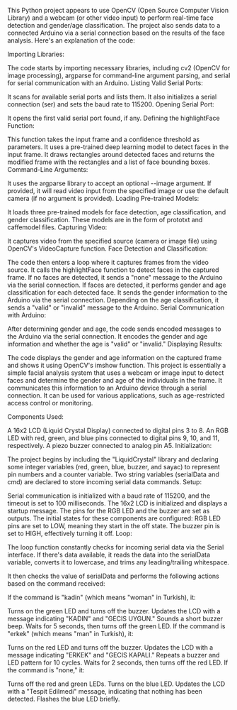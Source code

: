 This Python project appears to use OpenCV (Open Source Computer Vision Library) and a webcam (or other video input) to perform real-time face detection and gender/age classification. The project also sends data to a connected Arduino via a serial connection based on the results of the face analysis. Here's an explanation of the code:

Importing Libraries:

The code starts by importing necessary libraries, including cv2 (OpenCV for image processing), argparse for command-line argument parsing, and serial for serial communication with an Arduino.
Listing Valid Serial Ports:

It scans for available serial ports and lists them. It also initializes a serial connection (ser) and sets the baud rate to 115200.
Opening Serial Port:

It opens the first valid serial port found, if any.
Defining the highlightFace Function:

This function takes the input frame and a confidence threshold as parameters.
It uses a pre-trained deep learning model to detect faces in the input frame.
It draws rectangles around detected faces and returns the modified frame with the rectangles and a list of face bounding boxes.
Command-Line Arguments:

It uses the argparse library to accept an optional --image argument. If provided, it will read video input from the specified image or use the default camera (if no argument is provided).
Loading Pre-trained Models:

It loads three pre-trained models for face detection, age classification, and gender classification. These models are in the form of prototxt and caffemodel files.
Capturing Video:

It captures video from the specified source (camera or image file) using OpenCV's VideoCapture function.
Face Detection and Classification:

The code then enters a loop where it captures frames from the video source.
It calls the highlightFace function to detect faces in the captured frame.
If no faces are detected, it sends a "none" message to the Arduino via the serial connection.
If faces are detected, it performs gender and age classification for each detected face.
It sends the gender information to the Arduino via the serial connection.
Depending on the age classification, it sends a "valid" or "invalid" message to the Arduino.
Serial Communication with Arduino:

After determining gender and age, the code sends encoded messages to the Arduino via the serial connection. It encodes the gender and age information and whether the age is "valid" or "invalid."
Displaying Results:

The code displays the gender and age information on the captured frame and shows it using OpenCV's imshow function.
This project is essentially a simple facial analysis system that uses a webcam or image input to detect faces and determine the gender and age of the individuals in the frame. It communicates this information to an Arduino device through a serial connection. It can be used for various applications, such as age-restricted access control or monitoring.

Components Used:

A 16x2 LCD (Liquid Crystal Display) connected to digital pins 3 to 8.
An RGB LED with red, green, and blue pins connected to digital pins 9, 10, and 11, respectively.
A piezo buzzer connected to analog pin A5.
Initialization:

The project begins by including the "LiquidCrystal" library and declaring some integer variables (red, green, blue, buzzer, and sayac) to represent pin numbers and a counter variable.
Two string variables (serialData and cmd) are declared to store incoming serial data commands.
Setup:

Serial communication is initialized with a baud rate of 115200, and the timeout is set to 100 milliseconds.
The 16x2 LCD is initialized and displays a startup message.
The pins for the RGB LED and the buzzer are set as outputs. The initial states for these components are configured:
RGB LED pins are set to LOW, meaning they start in the off state.
The buzzer pin is set to HIGH, effectively turning it off.
Loop:

The loop function constantly checks for incoming serial data via the Serial interface. If there's data available, it reads the data into the serialData variable, converts it to lowercase, and trims any leading/trailing whitespace.

It then checks the value of serialData and performs the following actions based on the command received:

If the command is "kadin" (which means "woman" in Turkish), it:

Turns on the green LED and turns off the buzzer.
Updates the LCD with a message indicating "KADIN" and "GECIS UYGUN."
Sounds a short buzzer beep.
Waits for 5 seconds, then turns off the green LED.
If the command is "erkek" (which means "man" in Turkish), it:

Turns on the red LED and turns off the buzzer.
Updates the LCD with a message indicating "ERKEK" and "GECIS KAPALI."
Repeats a buzzer and LED pattern for 10 cycles.
Waits for 2 seconds, then turns off the red LED.
If the command is "none," it:

Turns off the red and green LEDs.
Turns on the blue LED.
Updates the LCD with a "Tespit Edilmedi" message, indicating that nothing has been detected.
Flashes the blue LED briefly.
